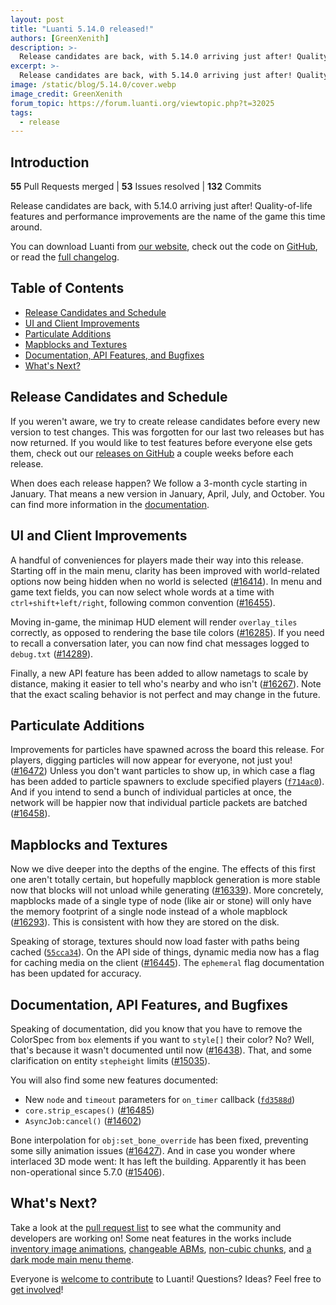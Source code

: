 ```yaml
---
layout: post
title: "Luanti 5.14.0 released!"
authors: [GreenXenith]
description: >-
  Release candidates are back, with 5.14.0 arriving just after! Quality-of-life features and performance improvements are the name of the game this time around.
excerpt: >-
  Release candidates are back, with 5.14.0 arriving just after! Quality-of-life features and performance improvements are the name of the game this time around.
image: /static/blog/5.14.0/cover.webp
image_credit: GreenXenith
forum_topic: https://forum.luanti.org/viewtopic.php?t=32025
tags:
  - release
---
```


<h2 class="sr-only">Introduction</h2>

**55** Pull Requests merged | **53** Issues resolved | **132** Commits

Release candidates are back, with 5.14.0 arriving just after! Quality-of-life features and performance improvements are the name of the game this time around.

You can download Luanti from [our website](https://www.luanti.org/downloads/), check out the code on [GitHub](https://github.com/luanti-org/luanti/), or read the [full changelog](https://docs.luanti.org/about/changelog/#5130--5140).

## Table of Contents

- [Release Candidates and Schedule](#release-candidates-and-schedule)
- [UI and Client Improvements](#ui-and-client-improvements)
- [Particulate Additions](#particulate-additions)
- [Mapblocks and Textures](#mapblocks-and-textures)
- [Documentation, API Features, and Bugfixes](#documentation-api-features-and-bugfixes)
- [What's Next?](#whats-next)

## Release Candidates and Schedule

If you weren't aware, we try to create release candidates before every new version to test changes. This was forgotten for our last two releases but has now returned. If you would like to test features before everyone else gets them, check out our [releases on GitHub](https://github.com/luanti-org/luanti/releases) a couple weeks before each release.

When does each release happen? We follow a 3-month cycle starting in January. That means a new version in January, April, July, and October. You can find more information in the [documentation](https://docs.luanti.org/for-engine-devs/releasing-luanti/).

## UI and Client Improvements

A handful of conveniences for players made their way into this release. Starting off in the main menu, clarity has been improved with world-related options now being hidden when no world is selected ([#16414](https://github.com/luanti-org/luanti/pull/16414)). In menu and game text fields, you can now select whole words at a time with `ctrl+shift+left/right`, following common convention ([#16455](https://github.com/luanti-org/luanti/pull/16455)).  

Moving in-game, the minimap HUD element will render `overlay_tiles` correctly, as opposed to rendering the base tile colors ([#16285](https://github.com/luanti-org/luanti/issues/16285)). If you need to recall a conversation later, you can now find chat messages logged to `debug.txt` ([#14289](https://github.com/luanti-org/luanti/pull/14289)).

Finally, a new API feature has been added to allow nametags to scale by distance, making it easier to tell who's nearby and who isn't ([#16267](https://github.com/luanti-org/luanti/pull/16267)). Note that the exact scaling behavior is not perfect and may change in the future.

## Particulate Additions

Improvements for particles have spawned across the board this release. For players, digging particles will now appear for everyone, not just you! ([#16472](https://github.com/luanti-org/luanti/pull/16472)) Unless you don't want particles to show up, in which case a flag has been added to particle spawners to exclude specified players ([`f714ac0`](https://github.com/luanti-org/luanti/commit/f714ac06116b1725c656aa226688432811cb6f04)). And if you intend to send a bunch of individual particles at once, the network will be happier now that individual particle packets are batched ([#16458](https://github.com/luanti-org/luanti/pull/16458)).

## Mapblocks and Textures

Now we dive deeper into the depths of the engine. The effects of this first one aren't totally certain, but hopefully mapblock generation is more stable now that blocks will not unload while generating ([#16339](https://github.com/luanti-org/luanti/pull/16339)). More concretely, mapblocks made of a single type of node (like air or stone) will only have the memory footprint of a single node instead of a whole mapblock ([#16293](https://github.com/luanti-org/luanti/pull/16293)). This is consistent with how they are stored on the disk.

Speaking of storage, textures should now load faster with paths being cached ([`55cca34`](https://github.com/luanti-org/luanti/commit/55cca34ee9bf77e9c8e47330c16c735fe12873d7)). On the API side of things, dynamic media now has a flag for caching media on the client ([#16445](https://github.com/luanti-org/luanti/pull/16445)). The `ephemeral` flag documentation has been updated for accuracy.

## Documentation, API Features, and Bugfixes

Speaking of documentation, did you know that you have to remove the ColorSpec from `box` elements if you want to `style[]` their color? No? Well, that's because it wasn't documented until now ([#16438](https://github.com/luanti-org/luanti/pull/16438)). That, and some clarification on entity `stepheight` limits ([#15035](https://github.com/luanti-org/luanti/pull/15035)).

You will also find some new features documented:
* New `node` and `timeout` parameters for `on_timer` callback ([`fd3588d`](https://github.com/luanti-org/luanti/commit/fd3588d49cd2d5478a5ed814a274b745f5f3616f))
* `core.strip_escapes()` ([#16485](https://github.com/luanti-org/luanti/pull/16485))
* `AsyncJob:cancel()` ([#14602](https://github.com/luanti-org/luanti/pull/14602))

Bone interpolation for `obj:set_bone_override` has been fixed, preventing some silly animation issues ([#16427](https://github.com/luanti-org/luanti/issues/16427)). And in case you wonder where interlaced 3D mode went: It has left the building. Apparently it has been non-operational since 5.7.0 ([#15406](https://github.com/luanti-org/luanti/issues/15406)).


## What's Next?

Take a look at the [pull request list](https://github.com/luanti-org/luanti/pulls) to see what the community and developers are working on! Some neat features in the works include [inventory image animations](https://github.com/luanti-org/luanti/pull/16538), [changeable ABMs](https://github.com/luanti-org/luanti/pull/15992), [non-cubic chunks](https://github.com/luanti-org/luanti/pull/16429), and [a dark mode main menu theme](https://github.com/luanti-org/luanti/pull/16239).

Everyone is [welcome to contribute](https://github.com/luanti-org/luanti/blob/master/.github/CONTRIBUTING.md) to Luanti! Questions? Ideas? Feel free to [get involved](https://www.luanti.org/get-involved/)!
